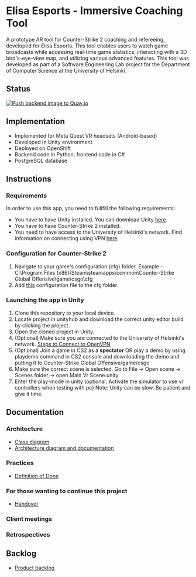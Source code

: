 # Elisa Esports - Immersive Coaching Tool

A prototype AR tool for Counter-Strike 2 coaching and refereeing, developed for Elisa Esports. This tool enables users to watch game broadcasts while accessing real-time game statistics, interacting with a 3D bird's-eye-view map, and utilizing various advanced features. This tool was developed as part of a Software Engineering Lab project for the Department of Computer Science at the University of Helsinki.

## Status
[![Push backend image to Quay.io](https://github.com/ohtuprojekti-Elisa/elisaohtuprojekti/actions/workflows/push-to-quay.yaml/badge.svg?branch=main)](https://github.com/ohtuprojekti-Elisa/elisaohtuprojekti/actions/workflows/push-to-quay.yaml)

## Implementation
- Implemented for Meta Quest VR headsets (Android-based)
- Developed in Unity environment
- Deployed on OpenShift
- Backend code in Python, frontend code in C#
- PostgreSQL database

## Instructions
### Requirements
In order to use this app, you need to fullfill the following requirements:
* You have to have Unity installed. You can download Unity [here](https://unity.com/download).
* You have to have Counter-Strike 2 installed.
* You need to have access to the University of Helsinki's network. Find information on connecting using VPN [here](https://helpdesk.it.helsinki.fi/en/logging-and-connections/networks/connections-outside-university).

### Configuration for Counter-Strike 2
1. Navigate to your game's configuration (cfg) folder. Example - C:\Program Files (x86)\Steam\steamapps\common\Counter-Strike Global Offensive\game\csgo\cfg
2. Add [this](counter_strike_2/gsi/gamestate_integration_example.cfg) configuration file to the cfg folder.

### Launching the app in Unity
1. Clone this repository to your local device.
2. Locate project in unityhub and download the correct unity editor build by clicking the project.
3. Open the cloned project in Unity.
4. (Optional) Make sure you are connected to the University of Helsinki's network. [Steps to Connect to OpenVPN](https://helpdesk.it.helsinki.fi/kirjautuminen-ja-yhteydet/verkkoyhteydet/yhteydet-yliopiston-ulkopuolelta)
5. (Optional) Join a game in CS2 as a **spectator** OR play a demo by using playdemo command in CS2 console and downloading the demo and putting it to Counter-Strike Global Offensive/game/csgo
6. Make sure the correct scene is selected. Go to File -> Open scene -> Scenes folder -> open Main Vr Scene.unity
7. Enter the play-mode in unity (optional: Activate the simulator to use vr controllers when testing with pc)
Note: Unity can be slow. Be patient and give it time.

## Documentation

### Architecture
- [Class diagram](https://github.com/NikiPOU/elisaohtuprojekti/blob/main/docs/class_diagram.md)
- [Architecture diagram and documentation](https://github.com/NikiPOU/elisaohtuprojekti/blob/main/docs/architecture.md)

### Practices
- [Definition of Done](https://github.com/ohtuprojekti-Elisa/elisaohtuprojekti/blob/main/docs/definition%20of%20done.md)

### For those wanting to continue this project
- [Handover](https://github.com/NikiPOU/elisaohtuprojekti/blob/main/docs/handover.md)

### Client meetings

### Retrospectives

## Backlog
- [Product backlog](https://github.com/orgs/ohtuprojekti-Elisa/projects/1)
